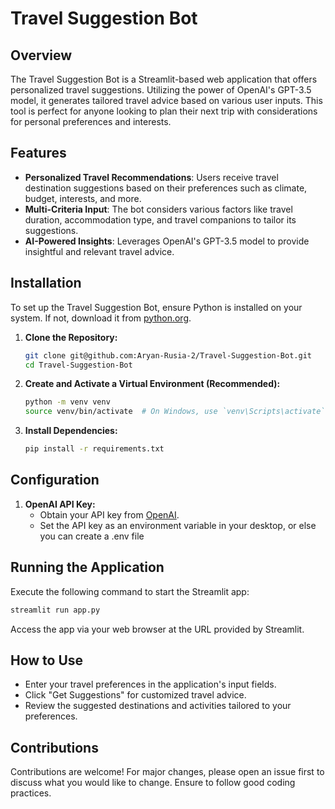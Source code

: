 # Travel Suggestion Bot

## Overview
The Travel Suggestion Bot is a Streamlit-based web application that offers personalized travel suggestions. Utilizing the power of OpenAI's GPT-3.5 model, it generates tailored travel advice based on various user inputs. This tool is perfect for anyone looking to plan their next trip with considerations for personal preferences and interests.

## Features
- **Personalized Travel Recommendations**: Users receive travel destination suggestions based on their preferences such as climate, budget, interests, and more.
- **Multi-Criteria Input**: The bot considers various factors like travel duration, accommodation type, and travel companions to tailor its suggestions.
- **AI-Powered Insights**: Leverages OpenAI's GPT-3.5 model to provide insightful and relevant travel advice.

## Installation
To set up the Travel Suggestion Bot, ensure Python is installed on your system. If not, download it from [python.org](https://www.python.org/downloads/).

1. **Clone the Repository:**
   ```bash
   git clone git@github.com:Aryan-Rusia-2/Travel-Suggestion-Bot.git
   cd Travel-Suggestion-Bot
   ```

2. **Create and Activate a Virtual Environment (Recommended):**
   ```bash
   python -m venv venv
   source venv/bin/activate  # On Windows, use `venv\Scripts\activate`
   ```

3. **Install Dependencies:**
   ```bash
   pip install -r requirements.txt
   ```

## Configuration
1. **OpenAI API Key:**
   - Obtain your API key from [OpenAI](https://beta.openai.com/signup/).
   - Set the API key as an environment variable in your desktop, or else you can create a .env file 

## Running the Application
Execute the following command to start the Streamlit app:
```bash
streamlit run app.py
```
Access the app via your web browser at the URL provided by Streamlit.

## How to Use
- Enter your travel preferences in the application's input fields.
- Click "Get Suggestions" for customized travel advice.
- Review the suggested destinations and activities tailored to your preferences.

## Contributions
Contributions are welcome! For major changes, please open an issue first to discuss what you would like to change. Ensure to follow good coding practices.
